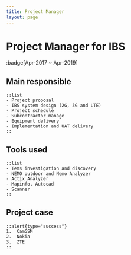 ```yaml
---
title: Project Manager
layout: page
---
```

# Project Manager for IBS
:badge[Apr-2017 ~ Apr-2019]

## Main responsible
    ::list
    - Project proposal
    - IBS system design (2G, 3G and LTE)
    - Project schedule
    - Subcontractor manage
    - Equipment delivery
    - Implementation and UAT delivery
    ::

## Tools used
    ::list
    - Tems investigation and discovery
    - NEMO outdoor and Nemo Analyzer
    - Actix Analyzer
    - Mapinfo, Autocad
    - Scanner
    ::

## Project case

    ::alert{type="success"}
    1.	CamGSM
    2.	Nokia
    3.	ZTE
    ::
